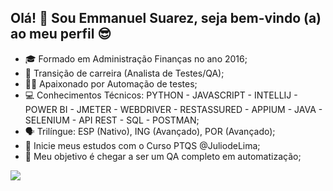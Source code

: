  ## Olá! 👋 Sou Emmanuel Suarez, seja bem-vindo (a) ao meu perfil 😎 

- 🎓 Formado em Administração Finanças no ano 2016;
- 💼 Transição de carreira (Analista de Testes/QA);
- 👩‍💻 Apaixonado por Automação de testes;
- 💻 Conhecimentos Técnicos: PYTHON - JAVASCRIPT - INTELLIJ - POWER BI - JMETER - WEBDRIVER - RESTASSURED - APPIUM - JAVA - SELENIUM - API REST - SQL - POSTMAN;
- 🗣️ Trilíngue: ESP (Nativo), ING (Avançado), POR (Avançado);
- 📖 Inicie meus estudos com o Curso PTQS @JuliodeLima;
- 🤞 Meu objetivo é chegar a ser um QA completo em automatização;

 
<div> 
  <a href="https://www.linkedin.com/in/im-ej-suarez-qa" target="_blank"><img src="https://img.shields.io/badge/-LinkedIn-%230077B5?style=for-the-badge&logo=linkedin&logoColor=white" target="_blank"></a>     
</div>
